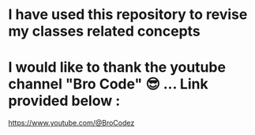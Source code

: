 # I have used this repository to revise my classes related concepts

# I would like to thank the youtube channel "Bro Code" 😎 ... Link provided below :

https://www.youtube.com/@BroCodez
